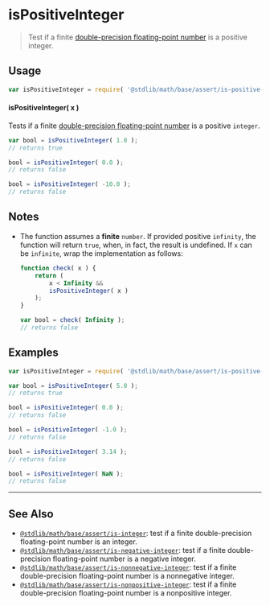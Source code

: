 <!--

@license Apache-2.0

Copyright (c) 2018 The Stdlib Authors.

Licensed under the Apache License, Version 2.0 (the "License");
you may not use this file except in compliance with the License.
You may obtain a copy of the License at

   http://www.apache.org/licenses/LICENSE-2.0

Unless required by applicable law or agreed to in writing, software
distributed under the License is distributed on an "AS IS" BASIS,
WITHOUT WARRANTIES OR CONDITIONS OF ANY KIND, either express or implied.
See the License for the specific language governing permissions and
limitations under the License.

-->

# isPositiveInteger

> Test if a finite [double-precision floating-point number][ieee754] is a positive integer.

<section class="usage">

## Usage

```javascript
var isPositiveInteger = require( '@stdlib/math/base/assert/is-positive-integer' );
```

#### isPositiveInteger( x )

Tests if a finite [double-precision floating-point number][ieee754] is a positive `integer`.

```javascript
var bool = isPositiveInteger( 1.0 );
// returns true

bool = isPositiveInteger( 0.0 );
// returns false

bool = isPositiveInteger( -10.0 );
// returns false
```

</section>

<!-- /.usage -->

<section class="notes">

## Notes

-   The function assumes a **finite** `number`. If provided positive `infinity`, the function will return `true`, when, in fact, the result is undefined. If `x` can be `infinite`, wrap the implementation as follows:

    ```javascript
    function check( x ) {
        return (
            x < Infinity &&
            isPositiveInteger( x )
        );
    }

    var bool = check( Infinity );
    // returns false
    ```

</section>

<!-- /.notes -->

<section class="examples">

## Examples

<!-- eslint no-undef: "error" -->

```javascript
var isPositiveInteger = require( '@stdlib/math/base/assert/is-positive-integer' );

var bool = isPositiveInteger( 5.0 );
// returns true

bool = isPositiveInteger( 0.0 );
// returns false

bool = isPositiveInteger( -1.0 );
// returns false

bool = isPositiveInteger( 3.14 );
// returns false

bool = isPositiveInteger( NaN );
// returns false
```

</section>

<!-- /.examples -->

<!-- Section for related `stdlib` packages. Do not manually edit this section, as it is automatically populated. -->

<section class="related">

* * *

## See Also

-   [`@stdlib/math/base/assert/is-integer`][@stdlib/math/base/assert/is-integer]: test if a finite double-precision floating-point number is an integer.
-   [`@stdlib/math/base/assert/is-negative-integer`][@stdlib/math/base/assert/is-negative-integer]: test if a finite double-precision floating-point number is a negative integer.
-   [`@stdlib/math/base/assert/is-nonnegative-integer`][@stdlib/math/base/assert/is-nonnegative-integer]: test if a finite double-precision floating-point number is a nonnegative integer.
-   [`@stdlib/math/base/assert/is-nonpositive-integer`][@stdlib/math/base/assert/is-nonpositive-integer]: test if a finite double-precision floating-point number is a nonpositive integer.

</section>

<!-- /.related -->

<!-- Section for all links. Make sure to keep an empty line after the `section` element and another before the `/section` close. -->

<section class="links">

[ieee754]: https://en.wikipedia.org/wiki/IEEE_754-1985

<!-- <related-links> -->

[@stdlib/math/base/assert/is-integer]: https://github.com/stdlib-js/stdlib/tree/develop/lib/node_modules/%40stdlib/math/base/assert/is-integer

[@stdlib/math/base/assert/is-negative-integer]: https://github.com/stdlib-js/stdlib/tree/develop/lib/node_modules/%40stdlib/math/base/assert/is-negative-integer

[@stdlib/math/base/assert/is-nonnegative-integer]: https://github.com/stdlib-js/stdlib/tree/develop/lib/node_modules/%40stdlib/math/base/assert/is-nonnegative-integer

[@stdlib/math/base/assert/is-nonpositive-integer]: https://github.com/stdlib-js/stdlib/tree/develop/lib/node_modules/%40stdlib/math/base/assert/is-nonpositive-integer

<!-- </related-links> -->

</section>

<!-- /.links -->

